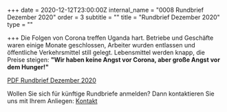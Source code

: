 +++
date = 2020-12-12T23:00:00Z
internal_name = "0008 Rundbrief Dezember 2020"
order = 3
subtitle = ""
title = "Rundbrief Dezember 2020"
type = ""

+++
Die Folgen von Corona treffen Uganda hart. Betriebe und Geschäfte waren einige Monate geschlossen, Arbeiter wurden entlassen und öffentliche Verkehrsmittel still gelegt. Lebensmittel werden knapp, die Preise steigen: **"Wir haben keine Angst vor Corona, aber große Angst vor dem Hunger!"**

[PDF Rundbrief Dezember 2020](/uploads/rundbrief_2020-12.pdf)

Wollen Sie sich für künftige Rundbriefe anmelden? Dann kontaktieren Sie uns mit Ihrem Anliegen: [Kontakt](verein/kontakt "Kontaktinformationen")